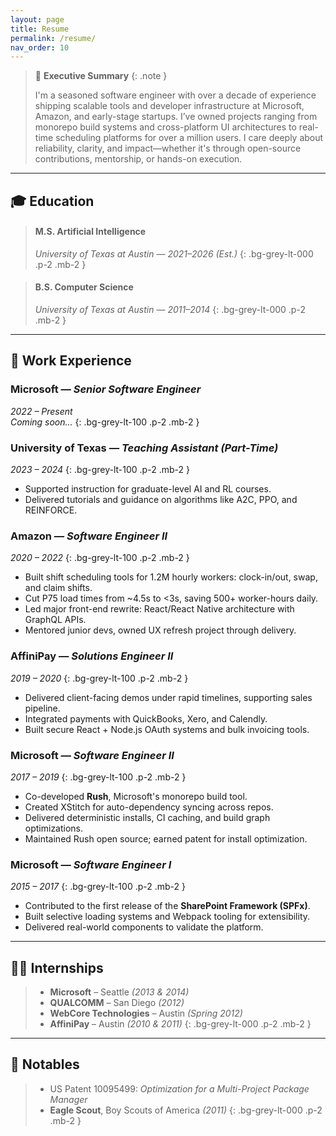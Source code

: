 ```yaml
---
layout: page
title: Resume
permalink: /resume/
nav_order: 10
---
```


> 📌 **Executive Summary**
{: .note }
>
> I'm a seasoned software engineer with over a decade of experience shipping scalable tools and developer infrastructure at Microsoft, Amazon, and early-stage startups. I’ve owned projects ranging from monorepo build systems and cross-platform UI architectures to real-time scheduling platforms for over a million users. I care deeply about reliability, clarity, and impact—whether it's through open-source contributions, mentorship, or hands-on execution.

---

## 🎓 Education

> #### M.S. Artificial Intelligence  
> *University of Texas at Austin* — *2021–2026 (Est.)*
{: .bg-grey-lt-000 .p-2 .mb-2 }

> #### B.S. Computer Science  
> *University of Texas at Austin* — *2011–2014*
{: .bg-grey-lt-000 .p-2 .mb-2 }

---

## 💼 Work Experience

### Microsoft — *Senior Software Engineer*  
*2022 – Present*  
*Coming soon...*
{: .bg-grey-lt-100 .p-2 .mb-2 }

### University of Texas — *Teaching Assistant (Part-Time)*  
*2023 – 2024*
{: .bg-grey-lt-100 .p-2 .mb-2 }
- Supported instruction for graduate-level AI and RL courses.
- Delivered tutorials and guidance on algorithms like A2C, PPO, and REINFORCE.

### Amazon — *Software Engineer II*  
*2020 – 2022*
{: .bg-grey-lt-100 .p-2 .mb-2 }
- Built shift scheduling tools for 1.2M hourly workers: clock-in/out, swap, and claim shifts.
- Cut P75 load times from ~4.5s to <3s, saving 500+ worker-hours daily.
- Led major front-end rewrite: React/React Native architecture with GraphQL APIs.
- Mentored junior devs, owned UX refresh project through delivery.

### AffiniPay — *Solutions Engineer II*  
*2019 – 2020*
{: .bg-grey-lt-100 .p-2 .mb-2 }
- Delivered client-facing demos under rapid timelines, supporting sales pipeline.
- Integrated payments with QuickBooks, Xero, and Calendly.
- Built secure React + Node.js OAuth systems and bulk invoicing tools.

### Microsoft — *Software Engineer II*  
*2017 – 2019*
{: .bg-grey-lt-100 .p-2 .mb-2 }
- Co-developed **Rush**, Microsoft's monorepo build tool.
- Created XStitch for auto-dependency syncing across repos.
- Delivered deterministic installs, CI caching, and build graph optimizations.
- Maintained Rush open source; earned patent for install optimization.

### Microsoft — *Software Engineer I*  
*2015 – 2017*
{: .bg-grey-lt-100 .p-2 .mb-2 }
- Contributed to the first release of the **SharePoint Framework (SPFx)**.
- Built selective loading systems and Webpack tooling for extensibility.
- Delivered real-world components to validate the platform.

---

## 🧑‍💻 Internships

> - **Microsoft** – Seattle *(2013 & 2014)*  
> - **QUALCOMM** – San Diego *(2012)*  
> - **WebCore Technologies** – Austin *(Spring 2012)*  
> - **AffiniPay** – Austin *(2010 & 2011)*
{: .bg-grey-lt-000 .p-2 .mb-2 }

---

## 🏅 Notables

> - US Patent 10095499: *Optimization for a Multi-Project Package Manager*  
> - **Eagle Scout**, Boy Scouts of America *(2011)*
{: .bg-grey-lt-000 .p-2 .mb-2 }
